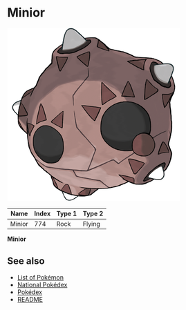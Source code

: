 # Minior


![Minior](images/774.png)

| **Name** | **Index** | **Type 1** | **Type 2** |
|----|----|----|----|
| Minior | 774 | Rock | Flying  |

**Minior** 

## See also

- [List of Pokémon](../pokemon.md)
- [National Pokédex](../national_pokedex.md)
- [Pokédex](../pokedex.md)
- [README](../README.md)
